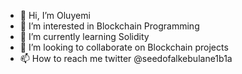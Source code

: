 - 👋 Hi, I’m Oluyemi
- 👀 I’m interested in Blockchain Programming
- 🌱 I’m currently learning Solidity
- 💞️ I’m looking to collaborate on Blockchain projects 
- 📫 How to reach me twitter @seedofalkebulane1b1a

<!---
Candleguyy/Candleguyy is a ✨ special ✨ repository because its `README.md` (this file) appears on your GitHub profile.
You can click the Preview link to take a look at your changes.
--->
